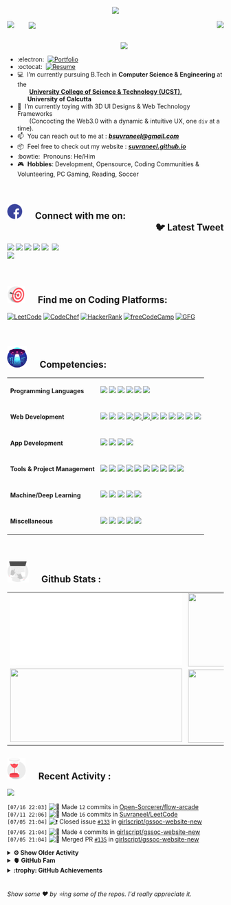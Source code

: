 <!--
[![Header](https://raw.githubusercontent.com/Suvraneel/Suvraneel/master/res/Github%20readme%20Header.png "Portfolio Website")]
(https://suvraneel.github.io/)
-->
<p align="center">
<img src="https://profile-counter.glitch.me/{Suvraneel}/count.svg"></p>

<p>
  <a href=https://open.spotify.com/user/4bio4arq8izb9sba4ly6al54v>
   <img align="right" src="https://spotify-github-profile.vercel.app/api/view?uid=4bio4arq8izb9sba4ly6al54v&cover_image=true&theme=novatorem">
  </a>
  <img align="center" src="https://readme-typing-svg.herokuapp.com?font=Playfair+Display&color=F70000&size=30&center=true&vCenter=true&multiline=true&weight=100&height=100&width=220&lines=Hey+there%2C;I'm+Suvraneel+!">
  <img align="left" src="https://media.tenor.com/images/043986fe5f470eeb6d86515e6cda30fe/tenor.gif" width="50">
</p>
<br>
<a href="https://suvraneel.software" target="_blank"><img align='right' src="https://raw.githubusercontent.com/Suvraneel/Suvraneel/master/res/readme_banner.gif" width="240" height="auto"></a>
<br>

- :electron: &nbsp;[![Portfolio](https://img.shields.io/badge/suvraneel%2Esoftware-PortFolio-grey?style=for-the-badge&logo=Scribd&labelColor=013243&color=bf2004)](https://suvraneel.software)
- :octocat: &nbsp;[![Resume](https://img.shields.io/badge/Suvraneel%20Bhuin-RESUME-blue?style=for-the-badge&logo=Sega&labelColor=0d182b)](https://suvraneel.github.io/Resume)
- :computer: &nbsp;I’m currently pursuing B.Tech in **Computer Science & Engineering** at the  
 &nbsp;&nbsp;&nbsp;&nbsp;&nbsp;&nbsp;&nbsp;**[University College of Science & Technology (UCST)](http://www.caluniv-ucsta.net/),  
 &nbsp;&nbsp;&nbsp;&nbsp;&nbsp;&nbsp;&nbsp;University of Calcutta**
- :crystal_ball: &nbsp;I’m currently toying with 3D UI Designs & Web Technology Frameworks  
 &nbsp;&nbsp;&nbsp;&nbsp;&nbsp;&nbsp;&nbsp;(Concocting the Web3.0 with a dynamic & intuitive UX, one `div` at a time).
- :mailbox: &nbsp;You can reach out to me at : ***bsuvraneel@gmail.com***
- :package: &nbsp;Feel free to check out my website : [***suvraneel.github.io***](https://suvraneel.github.io/)
- :bowtie: &nbsp;Pronouns: He/Him
- :video_game: &nbsp;**Hobbies**: Development, Opensource, Coding Communities & Volunteering, PC Gaming, Reading, Soccer

<br>

<h2 align=left>
<div align=left><img src="https://raw.githubusercontent.com/Suvraneel/Suvraneel/master/res/social.gif" height="35" width= auto>
&nbsp;&nbsp;&nbsp;&nbsp;
Connect with me on:</div>
<div align=right>🐦 Latest Tweet</div>
</h2>

<a href="https://twitter.com/SuvraneelB" target="_blank"><img align='right' src="https://gtce.itsvg.in/api?username=SuvraneelB&hide_border=true&theme=vision-friendly-dark" width="400" height="auto"></a>

<!-- [![GitHub-Mark-Light](https://raw.githubusercontent.com/Suvraneel/Suvraneel/master/res/in.png#gh-light-mode-only)![GitHub-Mark-Dark](https://raw.githubusercontent.com/Suvraneel/Suvraneel/master/res/in.png#gh-dark-mode-only)](https://www.linkedin.com/in/suvraneel-bhuin) -->
  
<a href="https://twitter.com/SuvraneelB"><img src="https://user-images.githubusercontent.com/63473496/212667318-969259c1-f51a-47a4-a3e3-8675138bdcec.gif" height="60" width= auto></a> <a href="https://www.linkedin.com/in/suvraneel-bhuin"><img src="https://user-images.githubusercontent.com/63473496/212667680-1ccf7d0a-9f59-4be5-a2d0-b07effb04b6c.gif" height="60" width= auto></a> <a href="https://www.facebook.com/suvraneel.bhuin"><img src="https://user-images.githubusercontent.com/63473496/212667021-d190985a-6977-41bf-8063-d5c09c8abd8c.gif" height="60" width= auto></a> <a href="https://www.instagram.com/el_diablo_suvraneel"><img src="https://user-images.githubusercontent.com/63473496/212668023-3f7aa65f-2a55-44f4-bc11-e1e7fea26cab.gif" height="60" width= auto></a> <a href="https://api.whatsapp.com/send?phone=917001967224&text=Hi!%20Suvraneel!!"><img src="https://user-images.githubusercontent.com/63473496/212668258-a33f94f5-0baf-4ab5-a2ac-83adafa8ecf0.gif" height="60" width= auto></a> <a href="https://discord.com/users/851345743935045652/"><img src="https://user-images.githubusercontent.com/63473496/212670527-afccf7ca-4dfc-4f4c-bf91-19287be8a679.gif" height="60" width= auto></a>


<!--
<p>
<a href="https://www.linkedin.com/in/suvraneel-bhuin" target="_blank">
<img src="https://raw.githubusercontent.com/Suvraneel/Suvraneel/master/res/in.png#gh-light-mode-only" height="70" width= auto></a>
&nbsp;&nbsp;&nbsp;&nbsp;&nbsp;
<a href="https://www.instagram.com/el_diablo_suvraneel" target="_blank">
<img src="https://github.com/Suvraneel/Suvraneel/blob/master/res/ig.png#gh-light-mode-only" height="70" width= auto></a>
&nbsp;&nbsp;&nbsp;&nbsp;&nbsp;
<a href="https://github.com/Suvraneel" target="_blank">
<img src="https://raw.githubusercontent.com/Suvraneel/Suvraneel/master/res/github.png" height="35" width= auto></a>
&nbsp;&nbsp;&nbsp;&nbsp;&nbsp;
<a href="https://www.facebook.com/suvraneel.bhuin" target="_blank">
<img src="https://raw.githubusercontent.com/Suvraneel/Suvraneel/master/res/fb.png#gh-light-mode-only" height="70" width= auto></a>
&nbsp;&nbsp;&nbsp;&nbsp;&nbsp;
<a href="https://discord.com/users/851345743935045652/" id="discord">
<img src="https://raw.githubusercontent.com/Suvraneel/Suvraneel/master/res/dc.jpg#gh-light-mode-only" height="70" width= auto></a>
&nbsp;&nbsp;&nbsp;&nbsp;&nbsp;
<a href="https://api.whatsapp.com/send?phone=917001967224&text=Hi!%20Suvraneel!!" id="whatsapp">
<img src="https://raw.githubusercontent.com/Suvraneel/Suvraneel/master/res/wp.png#gh-light-mode-only" height="70" width= auto></a> 
</p>
-->

<br>
<h2 align=left>
<img src="https://raw.githubusercontent.com/Suvraneel/Suvraneel/master/res/target.gif" height="40" width= auto>
&nbsp;&nbsp;&nbsp;&nbsp;
Find me on Coding Platforms:
<br></h2>


[![LeetCode](https://img.shields.io/badge/-LeetCode-da8200?style=for-the-badge&logo=LeetCode&logoColor=ffa116&labelColor=black)](https://leetcode.com/Suvraneel/)
[![CodeChef](https://img.shields.io/badge/Codechef-372a22?&style=for-the-badge&logo=Codechef&logoColor=red&labelColor=black)](https://www.codechef.com/users/suvraneel)
[![HackerRank](https://img.shields.io/badge/-Hackerrank-00c353?style=for-the-badge&logo=HackerRank&logoColor=00EA64&labelColor=black)](https://www.hackerrank.com/bsuvraneel)
[![freeCodeCamp](https://img.shields.io/badge/-freeCodeCamp-131342?style=for-the-badge&logo=freeCodeCamp&logoColor=white&labelColor=0A0A23)](https://www.hackerrank.com/bsuvraneel)
[![GFG](https://img.shields.io/badge/GeeksforGeeks-298D46?style=for-the-badge&logo=geeksforgeeks&logoColor=4dcb72&labelColor=black)](https://auth.geeksforgeeks.org/user/bsuvraneel/)
 <!-- 
 [![HackerEarth - hidden](https://img.shields.io/badge/HackerEarth-2C3454?&style=for-the-badge&logo=HackerEarth&logoColor=5464a1&labelColor=040407")](https://www.hackerearth.com/@bsuvraneel) 
 -->


<!-- Attribution: "Icon made by Freepik from www.flaticon.com"-->
<!--
- **Gmail**: &nbsp;&nbsp;&nbsp;&nbsp;&nbsp;&nbsp;&nbsp;&nbsp;&nbsp;&nbsp;&nbsp;&nbsp; bsuvraneel@gmail.com
- **LinkedIn**: &nbsp;&nbsp;&nbsp;&nbsp;&nbsp;&nbsp;&nbsp;&nbsp; https://www.linkedin.com/in/suvraneel-bhuin/
- **Facebook**: &nbsp;&nbsp;&nbsp;&nbsp;&nbsp;&nbsp; https://www.facebook.com/suvraneel.bhuin
- **Instagram**: &nbsp;&nbsp;&nbsp;&nbsp;&nbsp; https://www.instagram.com/el_diablo_suvraneel
- **Discord**: &nbsp;&nbsp;&nbsp;&nbsp;&nbsp;&nbsp;&nbsp;&nbsp;&nbsp; https://discord.com/users/851345743935045652/
- **WhatsApp**: &nbsp;&nbsp;&nbsp; [+91 7001967224](https://api.whatsapp.com/send?phone=917001967224&text=Hi!%20Suvraneel!!)
-->

<br>
<h2 align=left>
<img src="https://raw.githubusercontent.com/Suvraneel/Suvraneel/master/res/ufo.gif" height="50" width= auto>
&nbsp;&nbsp;&nbsp;&nbsp;
Competencies:
<br></h2>


<table>
<tr>
<td><h4>Programming Languages</h4></td>
<td><a href="https://github.com/search?q=user%3ASuvraneel+language%3AC%2B%2B&type=Code"><img src="https://img.shields.io/badge/CPP-blue?style=for-the-badge&logo=cplusplus&logoColor=blue&color=00599C&labelColor=black"/></a>  
<a href="https://github.com/search?q=user%3ASuvraneel+language%3AC&type=Code"><img src="https://img.shields.io/badge/C-black?style=for-the-badge&logo=c&labelColor=black&color=404040" /></a>  
<a href="https://github.com/search?q=user%3ASuvraneel+language%3AJava&type=Code"><img src="https://img.shields.io/badge/Java-orange?style=for-the-badge&logo=OpenJDK&logoColor=ff7019&labelColor=141819&color=ff7019"/></a>  
<a href="https://github.com/search?p=4&q=user%3ASuvraneel+language%3AJavaScript&type=Code"><img src="https://img.shields.io/badge/Javascript-yellow?style=for-the-badge&logo=javascript&labelColor=black&color=DFA200" /></a>
<a href="https://github.com/search?p=4&q=user%3ASuvraneel+language%3ATypeScript&type=Code"><img src="https://img.shields.io/badge/Typescript-blue?style=for-the-badge&logo=typescript&labelColor=black&color=blue" /></a>
<a href="https://github.com/search?q=user%3ASuvraneel+language%3ASolidity&type=Code"><img src="https://img.shields.io/badge/Solidity-white?style=for-the-badge&logo=solidity&labelColor=black&color=EAEAEA" /></a>   
</td></tr>

<tr>
<td><h4>Web Development</h4></td>
<td><a href="https://github.com/search?q=user%3ASuvraneel+language%3AHTML&type=Code"><img src="https://img.shields.io/badge/HTML5-red?style=for-the-badge&logo=html5&labelColor=black&color=E34F26"/></a>
<a href="https://github.com/search?q=user%3ASuvraneel+language%3ACSS&type=Code"><img src="https://img.shields.io/badge/CSS3-white?style=for-the-badge&logo=css3&logoColor=1572B6&labelColor=black&color=1572B6" /></a>
<a href="#"><img src="https://img.shields.io/badge/Bootstrap-purple?style=for-the-badge&logo=bootstrap&labelColor=black&color=7952B3"/></a>
<a href="https://github.com/search?p=4&q=user%3ASuvraneel+language%3AJavaScript&type=Code"><img src="https://img.shields.io/badge/Javascript-yellow?style=for-the-badge&logo=javascript&labelColor=black&color=c89100"/>  
<a href="https://github.com/search?p=4&q=user%3ASuvraneel+language%3AJavaScript&type=Code"><img src="https://img.shields.io/badge/PHP-purple?style=for-the-badge&logo=php&labelColor=black&color=585da0"/>
  <a href="https://github.com/search?p=4&q=user%3ASuvraneel+language%3AJavaScript&type=Code"><img src="https://img.shields.io/badge/mysql-black?style=for-the-badge&logo=mysql&logoColor=white&labelColor=black&color=4479A1"/>
<a href="#"><img src="https://img.shields.io/badge/MongoDB-green?style=for-the-badge&logo=mongodb&labelColor=black&color=409040"/></a>
<a href="#"><img src="https://img.shields.io/badge/Express-black?style=for-the-badge&logo=express&labelColor=black&color=1f1f1f"/></a>
<a href="#"><img src="https://img.shields.io/badge/React-blue?style=for-the-badge&logo=react&labelColor=black&color=3a8296"/></a>
<a href="#"><img src="https://img.shields.io/badge/Node.JS-blue?style=for-the-badge&logo=node.js&logoColor=lime&labelColor=black&color=236b23"/></a>
<a href="#"><img src="https://img.shields.io/badge/Tailwind%20CSS-black?style=for-the-badge&logo=tailwindcss&labelColor=black&color=1CA1B8"/></a>
<a href="#"><img src="https://img.shields.io/badge/Next.js-black?style=for-the-badge&logo=Next.js&&logoColor=white&labelColor=black&color=2E2E2E"/></a>
</td></tr>

<tr>
<td><h4>App Development</h4></td>
<td><a href="#"><img src="https://img.shields.io/badge/React%20Native-blue?style=for-the-badge&logo=react&labelColor=black&color=3a8296"/></a>
<a href="#"><img src="https://img.shields.io/badge/Flutter-0a97c2?style=for-the-badge&logo=flutter&logoColor=0dbdf2&labelColor=black&color=0ba0cd"/></a>
<a href="https://github.com/search?q=user%3ASuvraneel+language%3ADart&type=Code"><img src="https://img.shields.io/badge/Dart-blue?style=for-the-badge&logo=dart&logoColor=2eb8b8&labelColor=black&color=269999"/></a>
<a href="#"><img src="https://img.shields.io/badge/Android%20Studio-green?style=for-the-badge&logo=android%20studio&labelColor=black&color=2a9a5c"/></a></td></tr>

<tr>
<td><h4>Tools & Project Management</h4></td>
<td><a href="#"><img src="https://img.shields.io/badge/Git-red?style=for-the-badge&logo=git&labelColor=black&color=red"/></a>  
<a href="#"><img src="https://img.shields.io/badge/GitHub-black?style=for-the-badge&logo=github&labelColor=black&color=181717"/></a>  
<a href="#"><img src="https://img.shields.io/badge/VSCode-cyan?style=for-the-badge&logo=visual%20studio%20code&labelColor=00497a&color=007ACC"/></a>
<a href="#"><img src="https://img.shields.io/badge/Postman-orange?style=for-the-badge&logo=postman&labelColor=black&color=ff4704"/></a>
<a href="#"><img src="https://img.shields.io/badge/XAMPP-orange?style=for-the-badge&logo=xampp&labelColor=black&color=fb6b0b"/></a>  
<a href="#"><img src="https://img.shields.io/badge/Repl.it-black?style=for-the-badge&logo=replit&labelColor=black&color=1e2426"/></a>  
<a href="#"><img src="https://img.shields.io/badge/Eclipse%20IDE-purple?style=for-the-badge&logo=eclipse%20IDE&labelColor=1a1433&color=2C2255"/></a>  
<a href="#"><img src="https://img.shields.io/badge/Codepen-black?style=for-the-badge&logo=codepen&labelColor=black&color=141819"/></a>
  <a href="#"><img src="https://img.shields.io/badge/Vercel-black?style=for-the-badge&logo=vercel&labelColor=black&color=141219"/></a>
<a href="#"><img src="https://img.shields.io/badge/Heroku-180036?style=for-the-badge&logo=heroku&labelColor=180036&color=430098"/></a></td>  
  </tr>  

<tr>
<td><h4>Machine/Deep Learning</h4></td>
<td><a href="#"><img src="https://img.shields.io/badge/Pandas-black?style=for-the-badge&logo=pandas&labelColor=0c0234&color=150458"/></a>  
<a href="#"><img src="https://img.shields.io/badge/NumPy-blue?style=for-the-badge&logo=numpy&labelColor=001921&color=013243"/></a>  
<a href="#"><img src="https://img.shields.io/badge/TensorFlow-black?style=for-the-badge&logo=tensorflow&labelColor=141819&color=FF6F00"/></a>
<a href="#"><img src="https://img.shields.io/badge/Skikit%20Learn-orange?style=for-the-badge&logo=scikit%2Dlearn&labelColor=141819&color=F7931E"/></a>  
<a href="#"><img src="https://img.shields.io/badge/Keras-black?style=for-the-badge&logo=keras&labelColor=680000&color=D00000"/></a></td></tr>

<tr>
<td><h4>Miscellaneous</h4></td>
<td>
  <a href="#"><img src="https://img.shields.io/badge/Arduino-blue?style=for-the-badge&logo=arduino&labelColor=black&color=00979D"/></a>
  <a href="#"><img src="https://img.shields.io/badge/VHDL-cc0000?style=for-the-badge&logo=xilinx&logoColor=cc0000&labelColor=black&color=cc0000"/></a>
  <a href="#"><img src="https://img.shields.io/badge/GNU_Bash-blue?style=for-the-badge&logo=gnubash&labelColor=black&color=4EAA25"/></a>
  <a href="#"><img src="https://img.shields.io/badge/Photoshop-navy?style=for-the-badge&logo=adobe-photoshop&labelColor=black&color=0072ff"/></a>
  <a href="#"><img src="https://img.shields.io/badge/Figma-orange?style=for-the-badge&logo=figma&labelColor=black&color=f24e1e"/></a>

  </td></tr>
</table>



<br>
<h2 align=left>
<img src="https://raw.githubusercontent.com/Suvraneel/Suvraneel/master/res/laptop.gif" height="50" width= auto>
&nbsp;&nbsp;&nbsp;&nbsp;
Github Stats :
<br></h2>

<table>
  <tr>
    <td align="center">
      <img alt="" width="400" src="https://github.com/Suvraneel/Suvraneel/blob/master/metrics.plugin.isocalendar.svg">
    </td>
    <td align="center">
        <img align="right" src ="https://github-readme-stats.vercel.app/api/top-langs/?username=suvraneel&layout=compact&hide_border=true&theme=vision-friendly-dark&langs_count=10&hide=jupyter%20notebook,tex,c" height="170px" width="360px">
    </td>
  </tr>
  <tr>
    <td align="center">
      <img alt="" width="400" src="https://github-readme-stats.vercel.app/api?username=suvraneel&show_icons=true&theme=vision-friendly-dark&hide_border=true" width="360px" height="170px" >
    </td>
    <td align="center">
        <img align="right" src ="https://github-readme-streak-stats.herokuapp.com?user=suvraneel&theme=vision-friendly-dark&hide_border=true" width="360px" height="170px">
<!--         <img align="right" src ="https://streak-stats.demolab.com?user=suvraneel&theme=vision-friendly-dark&hide_border=true" width="360px" height="170px"> -->
    </td>
  </tr>
</table>

<!--
  <img align="left" src="https://github.com/lowlighter/lowlighter/blob/master/metrics.plugin.isocalendar.svg" width="300" height="180">
  <img align="right" src ="https://github-readme-stats.vercel.app/api/top-langs/?username=suvraneel&layout=compact&hide_border=true&theme=vision-friendly-dark&langs_count=10&hide=jupyter%20notebook,tex,php" width="300" height="180">
  <img align="left" src = "https://github-readme-stats.vercel.app/api?username=suvraneel&show_icons=true&theme=vision-friendly-dark&hide_border=true" width="300" height="180">
  <img align="right" src = "https://github-readme-streak-stats.herokuapp.com?user=suvraneel&theme=vision-friendly-dark&hide_border=true" width="300" height="180">
-->

<h2 align="left">
<img src="https://raw.githubusercontent.com/Suvraneel/Suvraneel/master/res/hourglass1.gif" height="50" width= auto>
&nbsp;&nbsp;&nbsp;&nbsp;
Recent Activity :
<br></h2>

<!--  Personalised Heroku Instance (But sleeping dynos issue) at: suvraneel-gh-activity-graph.herokuapp.com  -->
<img src="https://github-readme-activity-graph.vercel.app/graph?username=Suvraneel&bg_color=000000&line=ffb812&area=true&color=8135fc&hide_border=true&hide_title=true">
<!-- <img src="https://activity-graph.herokuapp.com/graph?username=Suvraneel&bg_color=000000&line=ffb812&area=true&color=8135fc&hide_border=true&hide_title=true"> -->

<!--START_SECTION:activity-->
`[07/16 22:03]` <img alt="📝" src="https://github.com/cheesits456/github-activity-readme/raw/master/icons/commit.png" align="top" height="18"> Made `12` commits in [Open-Sorcerer/flow-arcade](https://github.com/Open-Sorcerer/flow-arcade)  
`[07/11 22:06]` <img alt="📝" src="https://github.com/cheesits456/github-activity-readme/raw/master/icons/commit.png" align="top" height="18"> Made `16` commits in [Suvraneel/LeetCode](https://github.com/Suvraneel/LeetCode)  
`[07/05 21:04]` <img alt="❗️" src="https://github.com/cheesits456/github-activity-readme/raw/master/icons/issue.png" align="top" height="18"> Closed issue [`#133`](https://github.com//girlscript/gssoc-website-new/issues/133 'feat: add tags for better search ') in [girlscript/gssoc-website-new](https://github.com/girlscript/gssoc-website-new)  
`[07/05 21:04]` <img alt="📝" src="https://github.com/cheesits456/github-activity-readme/raw/master/icons/commit.png" align="top" height="18"> Made `4` commits in [girlscript/gssoc-website-new](https://github.com/girlscript/gssoc-website-new)  
`[07/05 21:04]` <img alt="🎉" src="https://github.com/cheesits456/github-activity-readme/raw/master/icons/merge.png" align="top" height="18"> Merged PR [`#135`](https://github.com//girlscript/gssoc-website-new/pull/135 'feat(search): added search tags to projects') in [girlscript/gssoc-website-new](https://github.com/girlscript/gssoc-website-new)  

<details><summary><b> ⚙️ Show Older Activity</b></summary>

`[07/05 21:04]` <img alt="🗣" src="https://github.com/cheesits456/github-activity-readme/raw/master/icons/comment.png" align="top" height="18"> Commented on [`#135`](https://github.com//girlscript/gssoc-website-new/issues/135 'feat(search): added search tags to projects') in [girlscript/gssoc-website-new](https://github.com/girlscript/gssoc-website-new)  
`[07/05 21:03]` <img alt="🔍" src="https://github.com/cheesits456/github-activity-readme/raw/master/icons/review.png" align="top" height="18"> Reviewed [`#135`](https://github.com//girlscript/gssoc-website-new/pull/135 'feat(search): added search tags to projects') in [girlscript/gssoc-website-new](https://github.com/girlscript/gssoc-website-new)  
`[07/05 21:03]` <img alt="📝" src="https://github.com/cheesits456/github-activity-readme/raw/master/icons/commit.png" align="top" height="18"> Made `1` commit in [shobhitexe/gssoc-website-new](https://github.com/shobhitexe/gssoc-website-new)  
`[07/05 20:56]` <img alt="📝" src="https://github.com/cheesits456/github-activity-readme/raw/master/icons/commit.png" align="top" height="18"> Made `4` commits in [Suvraneel/LeetCode](https://github.com/Suvraneel/LeetCode)  
`[07/03 16:45]` <img alt="🗣" src="https://github.com/cheesits456/github-activity-readme/raw/master/icons/comment.png" align="top" height="18"> Commented on [`#3`](https://github.com//girlscript/gssoc22-leaderboard-backend/issues/3 'Enhance ranking logic to prioritize contributors with more Pull Requests') in [girlscript/gssoc22-leaderboard-backend](https://github.com/girlscript/gssoc22-leaderboard-backend)  
`[07/03 16:45]` <img alt="❗️" src="https://github.com/cheesits456/github-activity-readme/raw/master/icons/issue.png" align="top" height="18"> Closed issue [`#3`](https://github.com//girlscript/gssoc22-leaderboard-backend/issues/3 'Enhance ranking logic to prioritize contributors with more Pull Requests') in [girlscript/gssoc22-leaderboard-backend](https://github.com/girlscript/gssoc22-leaderboard-backend)  
`[07/02 21:35]` <img alt="📝" src="https://github.com/cheesits456/github-activity-readme/raw/master/icons/commit.png" align="top" height="18"> Made `6` commits in [Suvraneel/LeetCode](https://github.com/Suvraneel/LeetCode)  
`[07/02 08:02]` <img alt="🔍" src="https://github.com/cheesits456/github-activity-readme/raw/master/icons/review.png" align="top" height="18"> Reviewed [`#135`](https://github.com//girlscript/gssoc-website-new/pull/135 'feat(search): added search tags to projects') in [girlscript/gssoc-website-new](https://github.com/girlscript/gssoc-website-new)  
`[07/02 08:00]` <img alt="🗣" src="https://github.com/cheesits456/github-activity-readme/raw/master/icons/comment.png" align="top" height="18"> Commented on [`#135`](https://github.com//girlscript/gssoc-website-new/issues/135 'feat(search): added search tags to projects') in [girlscript/gssoc-website-new](https://github.com/girlscript/gssoc-website-new)  
`[07/02 07:53]` <img alt="🗣" src="https://github.com/cheesits456/github-activity-readme/raw/master/icons/comment.png" align="top" height="18"> Commented on [`#136`](https://github.com//girlscript/gssoc-website-new/issues/136 '[Enhancement] : Fixing FAQ section') in [girlscript/gssoc-website-new](https://github.com/girlscript/gssoc-website-new)  
`[07/02 07:50]` <img alt="🗣" src="https://github.com/cheesits456/github-activity-readme/raw/master/icons/comment.png" align="top" height="18"> Commented on [`#137`](https://github.com//girlscript/gssoc-website-new/issues/137 'Hover for tech tags not Working with the light theme on Projects') in [girlscript/gssoc-website-new](https://github.com/girlscript/gssoc-website-new)  
`[07/01 22:14]` <img alt="📝" src="https://github.com/cheesits456/github-activity-readme/raw/master/icons/commit.png" align="top" height="18"> Made `4` commits in [Suvraneel/LeetCode](https://github.com/Suvraneel/LeetCode)  
`[06/29 16:51]` <img alt="❗️" src="https://github.com/cheesits456/github-activity-readme/raw/master/icons/issue.png" align="top" height="18"> Closed issue [`#100`](https://github.com//girlscript/gssoc-website-new/issues/100 'Change Theme Button is hidden on Medium screen') in [girlscript/gssoc-website-new](https://github.com/girlscript/gssoc-website-new)  
`[06/29 16:50]` <img alt="🗣" src="https://github.com/cheesits456/github-activity-readme/raw/master/icons/comment.png" align="top" height="18"> Commented on [`#134`](https://github.com//girlscript/gssoc-website-new/issues/134 'fixed ThemeBtn in md Screens') in [girlscript/gssoc-website-new](https://github.com/girlscript/gssoc-website-new)  
`[06/29 16:47]` <img alt="📝" src="https://github.com/cheesits456/github-activity-readme/raw/master/icons/commit.png" align="top" height="18"> Made `2` commits in [girlscript/gssoc-website-new](https://github.com/girlscript/gssoc-website-new)  
`[06/29 16:47]` <img alt="🎉" src="https://github.com/cheesits456/github-activity-readme/raw/master/icons/merge.png" align="top" height="18"> Merged PR [`#134`](https://github.com//girlscript/gssoc-website-new/pull/134 'fixed ThemeBtn in md Screens') in [girlscript/gssoc-website-new](https://github.com/girlscript/gssoc-website-new)  
`[06/29 16:47]` <img alt="🗣" src="https://github.com/cheesits456/github-activity-readme/raw/master/icons/comment.png" align="top" height="18"> Commented on [`#134`](https://github.com//girlscript/gssoc-website-new/issues/134 'fixed ThemeBtn in md Screens') in [girlscript/gssoc-website-new](https://github.com/girlscript/gssoc-website-new)  
`[06/29 16:37]` <img alt="🗣" src="https://github.com/cheesits456/github-activity-readme/raw/master/icons/comment.png" align="top" height="18"> Commented on [`#133`](https://github.com//girlscript/gssoc-website-new/issues/133 'feat: add tags for better search ') in [girlscript/gssoc-website-new](https://github.com/girlscript/gssoc-website-new)  
`[06/28 22:06]` <img alt="📝" src="https://github.com/cheesits456/github-activity-readme/raw/master/icons/commit.png" align="top" height="18"> Made `11` commits in [Suvraneel/LeetCode](https://github.com/Suvraneel/LeetCode)  
`[06/28 21:05]` <img alt="🗣" src="https://github.com/cheesits456/github-activity-readme/raw/master/icons/comment.png" align="top" height="18"> Commented on [`#134`](https://github.com//girlscript/gssoc-website-new/issues/134 'fixed ThemeBtn in md Screens') in [girlscript/gssoc-website-new](https://github.com/girlscript/gssoc-website-new)  
`[06/28 21:01]` <img alt="🗣" src="https://github.com/cheesits456/github-activity-readme/raw/master/icons/comment.png" align="top" height="18"> Commented on [`#133`](https://github.com//girlscript/gssoc-website-new/issues/133 'feat: add tags for better search ') in [girlscript/gssoc-website-new](https://github.com/girlscript/gssoc-website-new)  
`[06/27 20:33]` <img alt="📝" src="https://github.com/cheesits456/github-activity-readme/raw/master/icons/commit.png" align="top" height="18"> Made `11` commits in [Suvraneel/LeetCode](https://github.com/Suvraneel/LeetCode)  
`[06/27 15:55]` <img alt="📝" src="https://github.com/cheesits456/github-activity-readme/raw/master/icons/commit.png" align="top" height="18"> Made `1` commit in [Suvraneel/Suvraneel](https://github.com/Suvraneel/Suvraneel)  
`[06/27 15:55]` <img alt="📝" src="https://github.com/cheesits456/github-activity-readme/raw/master/icons/commit.png" align="top" height="18"> Made `1` commit in [Suvraneel/Suvraneel.github.io](https://github.com/Suvraneel/Suvraneel.github.io)  
`[06/27 15:09]` <img alt="📝" src="https://github.com/cheesits456/github-activity-readme/raw/master/icons/commit.png" align="top" height="18"> Made `1` commit in [Suvraneel/Suvraneel](https://github.com/Suvraneel/Suvraneel)  
`[06/27 15:08]` <img alt="📝" src="https://github.com/cheesits456/github-activity-readme/raw/master/icons/commit.png" align="top" height="18"> Made `1` commit in [Suvraneel/Suvraneel.github.io](https://github.com/Suvraneel/Suvraneel.github.io)  
`[06/25 17:59]` <img alt="📝" src="https://github.com/cheesits456/github-activity-readme/raw/master/icons/commit.png" align="top" height="18"> Made `2` commits in [Suvraneel/Suvraneel](https://github.com/Suvraneel/Suvraneel)  
`[06/25 16:38]` <img alt="📝" src="https://github.com/cheesits456/github-activity-readme/raw/master/icons/commit.png" align="top" height="18"> Made `1` commit in [Suvraneel/Suvraneel.github.io](https://github.com/Suvraneel/Suvraneel.github.io)  
`[06/25 12:08]` <img alt="📝" src="https://github.com/cheesits456/github-activity-readme/raw/master/icons/commit.png" align="top" height="18"> Made `1` commit in [Suvraneel/Suvraneel](https://github.com/Suvraneel/Suvraneel)  
`[06/25 12:07]` <img alt="📝" src="https://github.com/cheesits456/github-activity-readme/raw/master/icons/commit.png" align="top" height="18"> Made `1` commit in [Suvraneel/Suvraneel.github.io](https://github.com/Suvraneel/Suvraneel.github.io)  
`[06/25 07:20]` <img alt="📝" src="https://github.com/cheesits456/github-activity-readme/raw/master/icons/commit.png" align="top" height="18"> Made `1` commit in [Suvraneel/Suvraneel.github.io](https://github.com/Suvraneel/Suvraneel.github.io)  
`[06/24 12:53]` <img alt="⭐" src="https://github.com/cheesits456/github-activity-readme/raw/master/icons/star.png" align="top" height="18"> Starred [GSAUC3/portfolio](https://github.com/GSAUC3/portfolio)  
`[06/24 11:22]` <img alt="❗️" src="https://github.com/cheesits456/github-activity-readme/raw/master/icons/issue.png" align="top" height="18"> Closed issue [`#132`](https://github.com//girlscript/gssoc-website-new/issues/132 'Fix the team members photo link') in [girlscript/gssoc-website-new](https://github.com/girlscript/gssoc-website-new)  
`[06/23 19:45]` <img alt="🗣" src="https://github.com/cheesits456/github-activity-readme/raw/master/icons/comment.png" align="top" height="18"> Commented on [`#132`](https://github.com//girlscript/gssoc-website-new/issues/132 'Fix the team members photo link') in [girlscript/gssoc-website-new](https://github.com/girlscript/gssoc-website-new)  
`[06/21 22:05]` <img alt="❗️" src="https://github.com/cheesits456/github-activity-readme/raw/master/icons/issue.png" align="top" height="18"> Opened issue [`#2`](https://github.com//girlscript/gssoc22-leaderboard-backend/issues/2 'Hardcode official website') in [girlscript/gssoc22-leaderboard-backend](https://github.com/girlscript/gssoc22-leaderboard-backend)  
`[06/21 21:56]` <img alt="❗️" src="https://github.com/cheesits456/github-activity-readme/raw/master/icons/issue.png" align="top" height="18"> Closed issue [`#129`](https://github.com//girlscript/gssoc-website-new/issues/129 'Bug Fix: DataCamp image Resource not loading') in [girlscript/gssoc-website-new](https://github.com/girlscript/gssoc-website-new)  
`[06/21 21:55]` <img alt="🗣" src="https://github.com/cheesits456/github-activity-readme/raw/master/icons/comment.png" align="top" height="18"> Commented on [`#129`](https://github.com//girlscript/gssoc-website-new/issues/129 'Bug Fix: DataCamp image Resource not loading') in [girlscript/gssoc-website-new](https://github.com/girlscript/gssoc-website-new)  
`[06/21 21:53]` <img alt="❗️" src="https://github.com/cheesits456/github-activity-readme/raw/master/icons/issue.png" align="top" height="18"> Closed issue [`#126`](https://github.com//girlscript/gssoc-website-new/issues/126 'Cards ( be a Part of GSSoC Sec ) are not of same size in medium screens') in [girlscript/gssoc-website-new](https://github.com/girlscript/gssoc-website-new)  
`[06/21 21:51]` <img alt="📝" src="https://github.com/cheesits456/github-activity-readme/raw/master/icons/commit.png" align="top" height="18"> Made `3` commits in [girlscript/gssoc-website-new](https://github.com/girlscript/gssoc-website-new)  
`[06/21 21:51]` <img alt="🎉" src="https://github.com/cheesits456/github-activity-readme/raw/master/icons/merge.png" align="top" height="18"> Merged PR [`#130`](https://github.com//girlscript/gssoc-website-new/pull/130 'fixed cards alignment') in [girlscript/gssoc-website-new](https://github.com/girlscript/gssoc-website-new)  
`[06/21 21:51]` <img alt="🗣" src="https://github.com/cheesits456/github-activity-readme/raw/master/icons/comment.png" align="top" height="18"> Commented on [`#130`](https://github.com//girlscript/gssoc-website-new/issues/130 'fixed cards alignment') in [girlscript/gssoc-website-new](https://github.com/girlscript/gssoc-website-new)  
`[06/21 16:37]` <img alt="❗️" src="https://github.com/cheesits456/github-activity-readme/raw/master/icons/issue.png" align="top" height="18"> Closed issue [`#127`](https://github.com//girlscript/gssoc-website-new/issues/127 'Enhancement: Make cursor as pointer on hovering over Team cards ') in [girlscript/gssoc-website-new](https://github.com/girlscript/gssoc-website-new)  
`[06/21 16:37]` <img alt="📝" src="https://github.com/cheesits456/github-activity-readme/raw/master/icons/commit.png" align="top" height="18"> Made `2` commits in [girlscript/gssoc-website-new](https://github.com/girlscript/gssoc-website-new)  
`[06/21 16:37]` <img alt="🎉" src="https://github.com/cheesits456/github-activity-readme/raw/master/icons/merge.png" align="top" height="18"> Merged PR [`#128`](https://github.com//girlscript/gssoc-website-new/pull/128 'add hover effect to team cards') in [girlscript/gssoc-website-new](https://github.com/girlscript/gssoc-website-new)  
`[06/21 16:35]` <img alt="🗣" src="https://github.com/cheesits456/github-activity-readme/raw/master/icons/comment.png" align="top" height="18"> Commented on [`#130`](https://github.com//girlscript/gssoc-website-new/issues/130 'fixed cards alignment') in [girlscript/gssoc-website-new](https://github.com/girlscript/gssoc-website-new)  
`[06/21 15:40]` <img alt="🗣" src="https://github.com/cheesits456/github-activity-readme/raw/master/icons/comment.png" align="top" height="18"> Commented on [`#128`](https://github.com//girlscript/gssoc-website-new/issues/128 'add hover effect to team cards') in [girlscript/gssoc-website-new](https://github.com/girlscript/gssoc-website-new)  
`[06/21 15:38]` <img alt="🗣" src="https://github.com/cheesits456/github-activity-readme/raw/master/icons/comment.png" align="top" height="18"> Commented on [`#128`](https://github.com//girlscript/gssoc-website-new/issues/128 'add hover effect to team cards') in [girlscript/gssoc-website-new](https://github.com/girlscript/gssoc-website-new)  
`[06/20 21:46]` <img alt="❗️" src="https://github.com/cheesits456/github-activity-readme/raw/master/icons/issue.png" align="top" height="18"> Closed issue [`#117`](https://github.com//girlscript/gssoc-website-new/issues/117 'Unresponsive NavBar') in [girlscript/gssoc-website-new](https://github.com/girlscript/gssoc-website-new)  
`[06/20 21:46]` <img alt="📝" src="https://github.com/cheesits456/github-activity-readme/raw/master/icons/commit.png" align="top" height="18"> Made `2` commits in [girlscript/gssoc-website-new](https://github.com/girlscript/gssoc-website-new)  
`[06/20 21:46]` <img alt="🎉" src="https://github.com/cheesits456/github-activity-readme/raw/master/icons/merge.png" align="top" height="18"> Merged PR [`#123`](https://github.com//girlscript/gssoc-website-new/pull/123 'Issue #117 solved') in [girlscript/gssoc-website-new](https://github.com/girlscript/gssoc-website-new)  
`[06/20 21:43]` <img alt="🗣" src="https://github.com/cheesits456/github-activity-readme/raw/master/icons/comment.png" align="top" height="18"> Commented on [`#123`](https://github.com//girlscript/gssoc-website-new/issues/123 'Issue #117 solved') in [girlscript/gssoc-website-new](https://github.com/girlscript/gssoc-website-new)  
`[06/20 21:42]` <img alt="🗣" src="https://github.com/cheesits456/github-activity-readme/raw/master/icons/comment.png" align="top" height="18"> Commented on [`#123`](https://github.com//girlscript/gssoc-website-new/issues/123 'Issue #117 solved') in [girlscript/gssoc-website-new](https://github.com/girlscript/gssoc-website-new)  
`[06/20 21:30]` <img alt="🎉" src="https://github.com/cheesits456/github-activity-readme/raw/master/icons/merge.png" align="top" height="18"> Merged PR [`#120`](https://github.com//girlscript/gssoc-website-new/pull/120 'ci: upgrade to node lts hydrogen') in [girlscript/gssoc-website-new](https://github.com/girlscript/gssoc-website-new)  
`[06/20 21:30]` <img alt="❗️" src="https://github.com/cheesits456/github-activity-readme/raw/master/icons/issue.png" align="top" height="18"> Closed issue [`#119`](https://github.com//girlscript/gssoc-website-new/issues/119 'Nodejs 14 should be upgraded to node18 lts') in [girlscript/gssoc-website-new](https://github.com/girlscript/gssoc-website-new)  
`[06/20 21:30]` <img alt="📝" src="https://github.com/cheesits456/github-activity-readme/raw/master/icons/commit.png" align="top" height="18"> Made `2` commits in [girlscript/gssoc-website-new](https://github.com/girlscript/gssoc-website-new)  
`[06/20 21:30]` <img alt="🗣" src="https://github.com/cheesits456/github-activity-readme/raw/master/icons/comment.png" align="top" height="18"> Commented on [`#120`](https://github.com//girlscript/gssoc-website-new/issues/120 'ci: upgrade to node lts hydrogen') in [girlscript/gssoc-website-new](https://github.com/girlscript/gssoc-website-new)  
`[06/20 21:29]` <img alt="🗣" src="https://github.com/cheesits456/github-activity-readme/raw/master/icons/comment.png" align="top" height="18"> Commented on [`#126`](https://github.com//girlscript/gssoc-website-new/issues/126 'Cards ( be a Part of GSSoC Sec ) are not of same size in medium screens') in [girlscript/gssoc-website-new](https://github.com/girlscript/gssoc-website-new)  
`[06/20 21:28]` <img alt="🗣" src="https://github.com/cheesits456/github-activity-readme/raw/master/icons/comment.png" align="top" height="18"> Commented on [`#127`](https://github.com//girlscript/gssoc-website-new/issues/127 'Enhancement: Make cursor as pointer on hovering over Team cards ') in [girlscript/gssoc-website-new](https://github.com/girlscript/gssoc-website-new)  
`[06/19 12:59]` <img alt="🗣" src="https://github.com/cheesits456/github-activity-readme/raw/master/icons/comment.png" align="top" height="18"> Commented on [`#1`](https://github.com//girlscript/gssoc22-leaderboard-backend/issues/1 'Points updated') in [girlscript/gssoc22-leaderboard-backend](https://github.com/girlscript/gssoc22-leaderboard-backend)  
`[06/19 12:58]` <img alt="📝" src="https://github.com/cheesits456/github-activity-readme/raw/master/icons/commit.png" align="top" height="18"> Made `2` commits in [girlscript/gssoc22-leaderboard-backend](https://github.com/girlscript/gssoc22-leaderboard-backend)  
`[06/19 12:58]` <img alt="🎉" src="https://github.com/cheesits456/github-activity-readme/raw/master/icons/merge.png" align="top" height="18"> Merged PR [`#1`](https://github.com//girlscript/gssoc22-leaderboard-backend/pull/1 'Points updated') in [girlscript/gssoc22-leaderboard-backend](https://github.com/girlscript/gssoc22-leaderboard-backend)  
`[06/11 12:18]` <img alt="⭐" src="https://github.com/cheesits456/github-activity-readme/raw/master/icons/star.png" align="top" height="18"> Starred [openai/openai-cookbook](https://github.com/openai/openai-cookbook)  
`[06/11 10:48]` <img alt="❗️" src="https://github.com/cheesits456/github-activity-readme/raw/master/icons/issue.png" align="top" height="18"> Closed issue [`#111`](https://github.com//girlscript/gssoc-website-new/issues/111 'Mistake in the schedule of gssoc') in [girlscript/gssoc-website-new](https://github.com/girlscript/gssoc-website-new)  
`[06/11 10:47]` <img alt="❗️" src="https://github.com/cheesits456/github-activity-readme/raw/master/icons/issue.png" align="top" height="18"> Closed issue [`#115`](https://github.com//girlscript/gssoc-website-new/issues/115 'Rearrange the schedule along the orange road track') in [girlscript/gssoc-website-new](https://github.com/girlscript/gssoc-website-new)  
`[06/11 10:45]` <img alt="🗣" src="https://github.com/cheesits456/github-activity-readme/raw/master/icons/comment.png" align="top" height="18"> Commented on [`#117`](https://github.com//girlscript/gssoc-website-new/issues/117 'Unresponsive NavBar') in [girlscript/gssoc-website-new](https://github.com/girlscript/gssoc-website-new)  
`[06/11 10:42]` <img alt="🗣" src="https://github.com/cheesits456/github-activity-readme/raw/master/icons/comment.png" align="top" height="18"> Commented on [`#114`](https://github.com//girlscript/gssoc-website-new/issues/114 'Social Flow icon not visible when scrolled to bottom of page in dark mode') in [girlscript/gssoc-website-new](https://github.com/girlscript/gssoc-website-new)  
`[06/11 10:36]` <img alt="📝" src="https://github.com/cheesits456/github-activity-readme/raw/master/icons/commit.png" align="top" height="18"> Made `2` commits in [girlscript/gssoc-website-new](https://github.com/girlscript/gssoc-website-new)  
`[06/11 10:36]` <img alt="🎉" src="https://github.com/cheesits456/github-activity-readme/raw/master/icons/merge.png" align="top" height="18"> Merged PR [`#116`](https://github.com//girlscript/gssoc-website-new/pull/116 'Schedule Updated #solves 111') in [girlscript/gssoc-website-new](https://github.com/girlscript/gssoc-website-new)  
`[06/11 10:36]` <img alt="🔍" src="https://github.com/cheesits456/github-activity-readme/raw/master/icons/review.png" align="top" height="18"> Reviewed [`#116`](https://github.com//girlscript/gssoc-website-new/pull/116 'Schedule Updated #solves 111') in [girlscript/gssoc-website-new](https://github.com/girlscript/gssoc-website-new)  
`[06/11 10:36]` <img alt="🔍" src="https://github.com/cheesits456/github-activity-readme/raw/master/icons/review.png" align="top" height="18"> Reviewed [`#116`](https://github.com//girlscript/gssoc-website-new/pull/116 'Schedule Updated #solves 111') in [girlscript/gssoc-website-new](https://github.com/girlscript/gssoc-website-new)  
`[06/10 15:35]` <img alt="🏷" src="https://github.com/cheesits456/github-activity-readme/raw/master/icons/release.png" align="top" height="18"> Released [`v0.1.2`](https://github.com/Open-Sorcerer/venom-cli/releases/tag/v0.1.2) in [Open-Sorcerer/venom-cli](https://github.com/Open-Sorcerer/venom-cli)  
`[06/10 14:44]` <img alt="📝" src="https://github.com/cheesits456/github-activity-readme/raw/master/icons/commit.png" align="top" height="18"> Made `1` commit in [Open-Sorcerer/venom-cli](https://github.com/Open-Sorcerer/venom-cli)  
`[06/10 13:28]` <img alt="🏷" src="https://github.com/cheesits456/github-activity-readme/raw/master/icons/release.png" align="top" height="18"> Released [`v0.1.0`](https://github.com/Open-Sorcerer/venom-cli/releases/tag/v0.1.0) in [Open-Sorcerer/venom-cli](https://github.com/Open-Sorcerer/venom-cli)  
`[06/10 12:31]` <img alt="📝" src="https://github.com/cheesits456/github-activity-readme/raw/master/icons/commit.png" align="top" height="18"> Made `1` commit in [Open-Sorcerer/venom-cli](https://github.com/Open-Sorcerer/venom-cli)  
`[06/10 11:49]` <img alt="📝" src="https://github.com/cheesits456/github-activity-readme/raw/master/icons/commit.png" align="top" height="18"> Made `2` commits in [Open-Sorcerer/Venom-Next](https://github.com/Open-Sorcerer/Venom-Next)  
`[06/10 11:49]` <img alt="🎉" src="https://github.com/cheesits456/github-activity-readme/raw/master/icons/merge.png" align="top" height="18"> Merged PR [`#1`](https://github.com//Open-Sorcerer/Venom-Next/pull/1 'yarn rm :octocat:') in [Open-Sorcerer/Venom-Next](https://github.com/Open-Sorcerer/Venom-Next)  
`[06/10 11:49]` <img alt="✅" src="https://github.com/cheesits456/github-activity-readme/raw/master/icons/pr-open.png" align="top" height="18"> Opened PR [`#1`](https://github.com//Open-Sorcerer/Venom-Next/pull/1 'yarn rm :octocat:') in [Open-Sorcerer/Venom-Next](https://github.com/Open-Sorcerer/Venom-Next)  
`[06/10 11:45]` <img alt="📝" src="https://github.com/cheesits456/github-activity-readme/raw/master/icons/commit.png" align="top" height="18"> Made `1` commit in [Suvraneel/Venom-Next](https://github.com/Suvraneel/Venom-Next)  
`[06/10 10:30]` <img alt="🍴" src="https://github.com/cheesits456/github-activity-readme/raw/master/icons/fork.png" align="top" height="18"> Forked [Open-Sorcerer/Venom-Next](https://github.com/Open-Sorcerer/Venom-Next) to [Suvraneel/Venom-Next](https://github.com/Suvraneel/Venom-Next)  
`[06/10 10:29]` <img alt="📝" src="https://github.com/cheesits456/github-activity-readme/raw/master/icons/commit.png" align="top" height="18"> Made `1` commit in [Open-Sorcerer/Venom-Next](https://github.com/Open-Sorcerer/Venom-Next)  
`[06/10 09:28]` <img alt="📂" src="https://github.com/cheesits456/github-activity-readme/raw/master/icons/create-branch.png" align="top" height="18"> Created branch [`main`](https://github.com/Suvraneel/venom-vite-react/tree/main) in [Suvraneel/venom-vite-react](https://github.com/Suvraneel/venom-vite-react)  
`[06/10 09:26]` <img alt="➕" src="https://github.com/cheesits456/github-activity-readme/raw/master/icons/create-repo.png" align="top" height="18"> Created repository [Suvraneel/venom-vite-react](https://github.com/Suvraneel/venom-vite-react)  
`[06/07 19:39]` <img alt="🗣" src="https://github.com/cheesits456/github-activity-readme/raw/master/icons/comment.png" align="top" height="18"> Commented on [`#114`](https://github.com//girlscript/gssoc-website-new/issues/114 'Social Flow icon not visible when scrolled to bottom of page in dark mode') in [girlscript/gssoc-website-new](https://github.com/girlscript/gssoc-website-new)  
`[06/07 19:34]` <img alt="🗣" src="https://github.com/cheesits456/github-activity-readme/raw/master/icons/comment.png" align="top" height="18"> Commented on [`#114`](https://github.com//girlscript/gssoc-website-new/issues/114 'Social Flow icon not visible when scrolled to bottom of page in dark mode') in [girlscript/gssoc-website-new](https://github.com/girlscript/gssoc-website-new)  
`[06/07 15:21]` <img alt="📝" src="https://github.com/cheesits456/github-activity-readme/raw/master/icons/commit.png" align="top" height="18"> Made `1` commit in [Suvraneel/Venom-Next](https://github.com/Suvraneel/Venom-Next)  
`[06/03 10:42]` <img alt="❗️" src="https://github.com/cheesits456/github-activity-readme/raw/master/icons/issue.png" align="top" height="18"> Closed issue [`#106`](https://github.com//girlscript/gssoc-website-new/issues/106 '[BUG] Dark Mode Switch') in [girlscript/gssoc-website-new](https://github.com/girlscript/gssoc-website-new)  
`[06/01 10:29]` <img alt="❗️" src="https://github.com/cheesits456/github-activity-readme/raw/master/icons/issue.png" align="top" height="18"> Closed issue [`#109`](https://github.com//girlscript/gssoc-website-new/issues/109 'Randomize Project cards ') in [girlscript/gssoc-website-new](https://github.com/girlscript/gssoc-website-new)  
`[06/01 10:29]` <img alt="📝" src="https://github.com/cheesits456/github-activity-readme/raw/master/icons/commit.png" align="top" height="18"> Made `2` commits in [girlscript/gssoc-website-new](https://github.com/girlscript/gssoc-website-new)  
`[06/01 10:29]` <img alt="🎉" src="https://github.com/cheesits456/github-activity-readme/raw/master/icons/merge.png" align="top" height="18"> Merged PR [`#113`](https://github.com//girlscript/gssoc-website-new/pull/113 'feat: Add randomize or shuffle to cards') in [girlscript/gssoc-website-new](https://github.com/girlscript/gssoc-website-new)  
`[06/01 10:28]` <img alt="🗣" src="https://github.com/cheesits456/github-activity-readme/raw/master/icons/comment.png" align="top" height="18"> Commented on [`#113`](https://github.com//girlscript/gssoc-website-new/issues/113 'feat: Add randomize or shuffle to cards') in [girlscript/gssoc-website-new](https://github.com/girlscript/gssoc-website-new)  
`[06/01 10:28]` <img alt="🔍" src="https://github.com/cheesits456/github-activity-readme/raw/master/icons/review.png" align="top" height="18"> Reviewed [`#113`](https://github.com//girlscript/gssoc-website-new/pull/113 'feat: Add randomize or shuffle to cards') in [girlscript/gssoc-website-new](https://github.com/girlscript/gssoc-website-new)  
`[06/01 00:23]` <img alt="📝" src="https://github.com/cheesits456/github-activity-readme/raw/master/icons/commit.png" align="top" height="18"> Made `1` commit in [Suvraneel/Venom-Next](https://github.com/Suvraneel/Venom-Next)  
`[05/31 13:32]` <img alt="📂" src="https://github.com/cheesits456/github-activity-readme/raw/master/icons/create-branch.png" align="top" height="18"> Created branch [`main`](https://github.com/Suvraneel/Venom-Next/tree/main) in [Suvraneel/Venom-Next](https://github.com/Suvraneel/Venom-Next)  
`[05/30 19:32]` <img alt="➕" src="https://github.com/cheesits456/github-activity-readme/raw/master/icons/create-repo.png" align="top" height="18"> Created repository [Suvraneel/Venom-Next](https://github.com/Suvraneel/Venom-Next)  
`[05/26 11:58]` <img alt="🗣" src="https://github.com/cheesits456/github-activity-readme/raw/master/icons/comment.png" align="top" height="18"> Commented on [`#111`](https://github.com//girlscript/gssoc-website-new/issues/111 'Mistake in the schedule of gssoc') in [girlscript/gssoc-website-new](https://github.com/girlscript/gssoc-website-new)  
`[05/26 11:24]` <img alt="🗣" src="https://github.com/cheesits456/github-activity-readme/raw/master/icons/comment.png" align="top" height="18"> Commented on [`#111`](https://github.com//girlscript/gssoc-website-new/issues/111 'Mistake in the schedule of gssoc') in [girlscript/gssoc-website-new](https://github.com/girlscript/gssoc-website-new)  
`[05/26 11:13]` <img alt="🗣" src="https://github.com/cheesits456/github-activity-readme/raw/master/icons/comment.png" align="top" height="18"> Commented on [`#111`](https://github.com//girlscript/gssoc-website-new/issues/111 'Mistake in the schedule of gssoc') in [girlscript/gssoc-website-new](https://github.com/girlscript/gssoc-website-new)  
`[05/26 10:54]` <img alt="🗣" src="https://github.com/cheesits456/github-activity-readme/raw/master/icons/comment.png" align="top" height="18"> Commented on [`#112`](https://github.com//girlscript/gssoc-website-new/issues/112 'Issue: Add a search option to filter projects by name') in [girlscript/gssoc-website-new](https://github.com/girlscript/gssoc-website-new)  
`[05/26 10:49]` <img alt="🗣" src="https://github.com/cheesits456/github-activity-readme/raw/master/icons/comment.png" align="top" height="18"> Commented on [`#111`](https://github.com//girlscript/gssoc-website-new/issues/111 'Mistake in the schedule of gssoc') in [girlscript/gssoc-website-new](https://github.com/girlscript/gssoc-website-new)  
`[05/26 10:44]` <img alt="🗣" src="https://github.com/cheesits456/github-activity-readme/raw/master/icons/comment.png" align="top" height="18"> Commented on [`#109`](https://github.com//girlscript/gssoc-website-new/issues/109 'Randomize Project cards ') in [girlscript/gssoc-website-new](https://github.com/girlscript/gssoc-website-new)  
`[05/26 10:43]` <img alt="❗️" src="https://github.com/cheesits456/github-activity-readme/raw/master/icons/issue.png" align="top" height="18"> Closed issue [`#101`](https://github.com//girlscript/gssoc-website-new/issues/101 'More section not changed theme ') in [girlscript/gssoc-website-new](https://github.com/girlscript/gssoc-website-new)  
`[05/26 10:43]` <img alt="🗣" src="https://github.com/cheesits456/github-activity-readme/raw/master/icons/comment.png" align="top" height="18"> Commented on [`#101`](https://github.com//girlscript/gssoc-website-new/issues/101 'More section not changed theme ') in [girlscript/gssoc-website-new](https://github.com/girlscript/gssoc-website-new)  
`[05/26 10:42]` <img alt="🗣" src="https://github.com/cheesits456/github-activity-readme/raw/master/icons/comment.png" align="top" height="18"> Commented on [`#110`](https://github.com//girlscript/gssoc-website-new/issues/110 'Changed GSSoC 2022 to GSSoC 2023. ') in [girlscript/gssoc-website-new](https://github.com/girlscript/gssoc-website-new)  
`[05/26 10:36]` <img alt="❗️" src="https://github.com/cheesits456/github-activity-readme/raw/master/icons/issue.png" align="top" height="18"> Closed issue [`#102`](https://github.com//girlscript/gssoc-website-new/issues/102 'No alt attribute provided') in [girlscript/gssoc-website-new](https://github.com/girlscript/gssoc-website-new)  
`[05/26 10:36]` <img alt="📝" src="https://github.com/cheesits456/github-activity-readme/raw/master/icons/commit.png" align="top" height="18"> Made `2` commits in [girlscript/gssoc-website-new](https://github.com/girlscript/gssoc-website-new)  
`[05/26 10:36]` <img alt="🎉" src="https://github.com/cheesits456/github-activity-readme/raw/master/icons/merge.png" align="top" height="18"> Merged PR [`#107`](https://github.com//girlscript/gssoc-website-new/pull/107 'Add alt attribute to footer logo - Resolves #102') in [girlscript/gssoc-website-new](https://github.com/girlscript/gssoc-website-new)  
`[05/26 10:36]` <img alt="🗣" src="https://github.com/cheesits456/github-activity-readme/raw/master/icons/comment.png" align="top" height="18"> Commented on [`#107`](https://github.com//girlscript/gssoc-website-new/issues/107 'Add alt attribute to footer logo - Resolves #102') in [girlscript/gssoc-website-new](https://github.com/girlscript/gssoc-website-new)  
`[05/26 10:34]` <img alt="🗣" src="https://github.com/cheesits456/github-activity-readme/raw/master/icons/comment.png" align="top" height="18"> Commented on [`#106`](https://github.com//girlscript/gssoc-website-new/issues/106 '[BUG] Dark Mode Switch') in [girlscript/gssoc-website-new](https://github.com/girlscript/gssoc-website-new)  
`[05/19 22:28]` <img alt="🗣" src="https://github.com/cheesits456/github-activity-readme/raw/master/icons/comment.png" align="top" height="18"> Commented on [`#103`](https://github.com//girlscript/gssoc-website-new/issues/103 'Change Theme Button visible now in md screen') in [girlscript/gssoc-website-new](https://github.com/girlscript/gssoc-website-new)  
`[05/19 07:47]` <img alt="🗣" src="https://github.com/cheesits456/github-activity-readme/raw/master/icons/comment.png" align="top" height="18"> Commented on [`#103`](https://github.com//girlscript/gssoc-website-new/issues/103 'Change Theme Button visible now in md screen') in [girlscript/gssoc-website-new](https://github.com/girlscript/gssoc-website-new)  
`[05/16 20:17]` <img alt="❌" src="https://github.com/cheesits456/github-activity-readme/raw/master/icons/delete.png" align="top" height="18"> Deleted `revert-105-revert-97-fix/img-render` from [girlscript/gssoc-website-new](https://github.com/girlscript/gssoc-website-new)  
`[05/16 20:08]` <img alt="🗣" src="https://github.com/cheesits456/github-activity-readme/raw/master/icons/comment.png" align="top" height="18"> Commented on [`#97`](https://github.com//girlscript/gssoc-website-new/issues/97 'Fix Image not rendering in README') in [girlscript/gssoc-website-new](https://github.com/girlscript/gssoc-website-new)  
`[05/16 20:06]` <img alt="📝" src="https://github.com/cheesits456/github-activity-readme/raw/master/icons/commit.png" align="top" height="18"> Made `1` commit in [girlscript/gssoc-website-new](https://github.com/girlscript/gssoc-website-new)  
`[05/16 20:03]` <img alt="📂" src="https://github.com/cheesits456/github-activity-readme/raw/master/icons/create-branch.png" align="top" height="18"> Created branch [`revert-105-revert-97-fix/img-render`](https://github.com/girlscript/gssoc-website-new/tree/revert-105-revert-97-fix/img-render) in [girlscript/gssoc-website-new](https://github.com/girlscript/gssoc-website-new)  
`[05/16 20:00]` <img alt="🗣" src="https://github.com/cheesits456/github-activity-readme/raw/master/icons/comment.png" align="top" height="18"> Commented on [`#97`](https://github.com//girlscript/gssoc-website-new/issues/97 'Fix Image not rendering in README') in [girlscript/gssoc-website-new](https://github.com/girlscript/gssoc-website-new)  
`[05/16 19:55]` <img alt="📝" src="https://github.com/cheesits456/github-activity-readme/raw/master/icons/commit.png" align="top" height="18"> Made `2` commits in [girlscript/gssoc-website-new](https://github.com/girlscript/gssoc-website-new)  
`[05/16 19:55]` <img alt="🎉" src="https://github.com/cheesits456/github-activity-readme/raw/master/icons/merge.png" align="top" height="18"> Merged PR [`#105`](https://github.com//girlscript/gssoc-website-new/pull/105 'Revert "Fix Image not rendering in README"') in [girlscript/gssoc-website-new](https://github.com/girlscript/gssoc-website-new)  
`[05/16 19:55]` <img alt="✅" src="https://github.com/cheesits456/github-activity-readme/raw/master/icons/pr-open.png" align="top" height="18"> Opened PR [`#105`](https://github.com//girlscript/gssoc-website-new/pull/105 'Revert "Fix Image not rendering in README"') in [girlscript/gssoc-website-new](https://github.com/girlscript/gssoc-website-new)  
`[05/16 19:55]` <img alt="📂" src="https://github.com/cheesits456/github-activity-readme/raw/master/icons/create-branch.png" align="top" height="18"> Created branch [`revert-97-fix/img-render`](https://github.com/girlscript/gssoc-website-new/tree/revert-97-fix/img-render) in [girlscript/gssoc-website-new](https://github.com/girlscript/gssoc-website-new)  
`[05/16 19:46]` <img alt="❌" src="https://github.com/cheesits456/github-activity-readme/raw/master/icons/pr-close.png" align="top" height="18"> Closed PR [`#99`](https://github.com//girlscript/gssoc-website-new/pull/99 'Fixed missing sponsor logo') in [girlscript/gssoc-website-new](https://github.com/girlscript/gssoc-website-new)  
`[05/16 19:46]` <img alt="🗣" src="https://github.com/cheesits456/github-activity-readme/raw/master/icons/comment.png" align="top" height="18"> Commented on [`#99`](https://github.com//girlscript/gssoc-website-new/issues/99 'Fixed missing sponsor logo') in [girlscript/gssoc-website-new](https://github.com/girlscript/gssoc-website-new)  
`[05/16 19:40]` <img alt="🗣" src="https://github.com/cheesits456/github-activity-readme/raw/master/icons/comment.png" align="top" height="18"> Commented on [`#100`](https://github.com//girlscript/gssoc-website-new/issues/100 'Change Theme Button is hidden on Medium screen') in [girlscript/gssoc-website-new](https://github.com/girlscript/gssoc-website-new)  
`[05/16 19:38]` <img alt="🔍" src="https://github.com/cheesits456/github-activity-readme/raw/master/icons/review.png" align="top" height="18"> Reviewed [`#103`](https://github.com//girlscript/gssoc-website-new/pull/103 'Change Theme Button visible now in md screen') in [girlscript/gssoc-website-new](https://github.com/girlscript/gssoc-website-new)  
`[05/16 19:38]` <img alt="🔍" src="https://github.com/cheesits456/github-activity-readme/raw/master/icons/review.png" align="top" height="18"> Reviewed [`#103`](https://github.com//girlscript/gssoc-website-new/pull/103 'Change Theme Button visible now in md screen') in [girlscript/gssoc-website-new](https://github.com/girlscript/gssoc-website-new)  
`[05/16 19:21]` <img alt="🗣" src="https://github.com/cheesits456/github-activity-readme/raw/master/icons/comment.png" align="top" height="18"> Commented on [`#85`](https://github.com//girlscript/gssoc-website-new/issues/85 'Enhancements to makeshift pages under `More` for GSSoC 2023 :octocat: ') in [girlscript/gssoc-website-new](https://github.com/girlscript/gssoc-website-new)  
`[04/27 20:53]` <img alt="📝" src="https://github.com/cheesits456/github-activity-readme/raw/master/icons/commit.png" align="top" height="18"> Made `10` commits in [Suvraneel/LeetCode](https://github.com/Suvraneel/LeetCode)  
`[04/25 12:52]` <img alt="📝" src="https://github.com/cheesits456/github-activity-readme/raw/master/icons/commit.png" align="top" height="18"> Made `3` commits in [girlscript/gssoc-website-new](https://github.com/girlscript/gssoc-website-new)  
`[04/25 12:52]` <img alt="🎉" src="https://github.com/cheesits456/github-activity-readme/raw/master/icons/merge.png" align="top" height="18"> Merged PR [`#95`](https://github.com//girlscript/gssoc-website-new/pull/95 'Update info for GSSoC\'23') in [girlscript/gssoc-website-new](https://github.com/girlscript/gssoc-website-new)  
`[04/25 12:52]` <img alt="🔍" src="https://github.com/cheesits456/github-activity-readme/raw/master/icons/review.png" align="top" height="18"> Reviewed [`#95`](https://github.com//girlscript/gssoc-website-new/pull/95 'Update info for GSSoC\'23') in [girlscript/gssoc-website-new](https://github.com/girlscript/gssoc-website-new)  
`[04/23 21:09]` <img alt="📝" src="https://github.com/cheesits456/github-activity-readme/raw/master/icons/commit.png" align="top" height="18"> Made `3` commits in [Suvraneel/LeetCode](https://github.com/Suvraneel/LeetCode)  

</details>
<!--END_SECTION:activity-->

<!--
<details>
<summary> <b>  :octocat: WakaTime Stats </b></summary>
<br />
  
<table>
  <tr>
  <td><a href="https://wakatime.com/share/@05005a1d-5ed0-4f6a-b5c8-1a7a0d9534ea/a3675396-1652-4177-809a-65a6296755a7.svg"><img src="https://wakatime.com/share/@05005a1d-5ed0-4f6a-b5c8-1a7a0d9534ea/d93ea33a-b746-4c92-9c93-c80017ed72aa.png" width="400px"/></a><a href="https://wakatime.com/share/@05005a1d-5ed0-4f6a-b5c8-1a7a0d9534ea/9b6e468a-7930-4319-b2b5-4eeaa40133cb.svg"><img src="https://wakatime.com/share/@05005a1d-5ed0-4f6a-b5c8-1a7a0d9534ea/aaa0e22b-fd56-4033-9216-675147769a3f.png" width="400px"/></a></td>
  </tr>  
</table>
</details>
-->

<!--<details>
  <summary> <b>  :maple_leaf: Website Performance </b></summary>
<img src="https://metrics.lecoq.io/Suvraneel?template=classic&base.header=0&base.activity=0&base.community=0&base.repositories=0&base.metadata=0&pagespeed=1&pagespeed.url=.user.website&pagespeed.detailed=false&pagespeed.screenshot=false&config.timezone=Asia%2FCalcutta">
</details>-->

<details>
  <summary> <b>  🫀 GitHub Fam </b></summary>
<img src="https://github.com/Suvraneel/Suvraneel/blob/master/metrics.plugin.people.followers.svg">
</details>

<details>
<summary> <b>  :trophy: GitHub Achievements </b></summary>
<img src="https://github.com/Suvraneel/Suvraneel/blob/master/metrics.plugin.achievements.svg">
</details><br>





###### Show some ❤️ by ⭐ing some of the repos. I'd really appreciate it.

